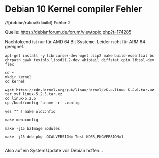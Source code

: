# Debian 10 Kernel compiler Fehler

//[debian/rules:5: build] Fehler 2

Quelle: https://debianforum.de/forum/viewtopic.php?t=174285

Nachfolgend ist nur für AMD 64 Bit Systeme. Leider nicht für ARM 64 geeignet. 
```
apt-get install -y libncurses-dev wget bzip2 make build-essential bc chrpath gawk texinfo libsdl1.2-dev whiptail diffstat cpio libssl-dev flex
```

```
cd ~
mkdir kernel
cd kernel
```

```
wget https://cdn.kernel.org/pub/linux/kernel/v5.x/linux-5.2.6.tar.xz
tar xvf linux-5.2.6.tar.xz
cd linux-5.2.6
cp /boot/config-`uname -r` .config
```

```
yes "" | make oldconfig

make menuconfig
```

```
make -j16 bzImage modules

make -j16 deb-pkg LOCALVERSION=-Test KDEB_PKGVERSION=1
```

```
```
Also auf ein System Update von Debian hoffen... 
